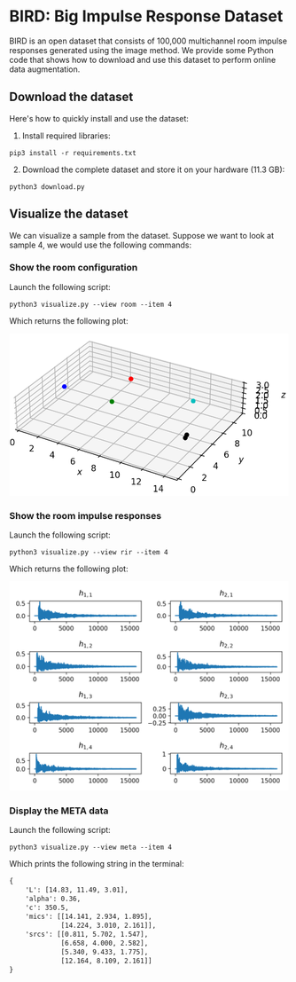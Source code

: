 # BIRD: Big Impulse Response Dataset

BIRD is an open dataset that consists of 100,000 multichannel room impulse responses generated using the image method.
We provide some Python code that shows how to download and use this dataset to perform online data augmentation.

## Download the dataset

Here's how to quickly install and use the dataset:

1. Install required libraries:

```
pip3 install -r requirements.txt
```

2. Download the complete dataset and store it on your hardware (11.3 GB):

```
python3 download.py
```

## Visualize the dataset

We can visualize a sample from the dataset. Suppose we want to look at sample 4, we would use the following commands:

### Show the room configuration

Launch the following script:

```
python3 visualize.py --view room --item 4
```

Which returns the following plot:

![Room configuration](/images/room.png)

### Show the room impulse responses

Launch the following script:

```
python3 visualize.py --view rir --item 4
```

Which returns the following plot:

![Room Impulse Responses](/images/rir.png)

### Display the META data

Launch the following script:

```
python3 visualize.py --view meta --item 4
```

Which prints the following string in the terminal:

```
{
    'L': [14.83, 11.49, 3.01], 
    'alpha': 0.36,
    'c': 350.5,
    'mics': [[14.141, 2.934, 1.895], 
             [14.224, 3.010, 2.161]],
    'srcs': [[0.811, 5.702, 1.547], 
             [6.658, 4.000, 2.582], 
             [5.340, 9.433, 1.775], 
             [12.164, 8.109, 2.161]]
}
```